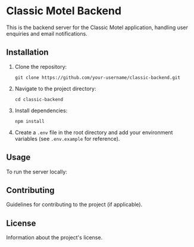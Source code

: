 # Classic Motel Backend

This is the backend server for the Classic Motel application, handling user enquiries and email notifications.

## Installation

1. Clone the repository:
   ```
   git clone https://github.com/your-username/classic-backend.git
   ```
2. Navigate to the project directory:
   ```
   cd classic-backend
   ```
3. Install dependencies:
   ```
   npm install
   ```
4. Create a `.env` file in the root directory and add your environment variables (see `.env.example` for reference).

## Usage

To run the server locally:

## Contributing

Guidelines for contributing to the project (if applicable).

## License

Information about the project's license.
